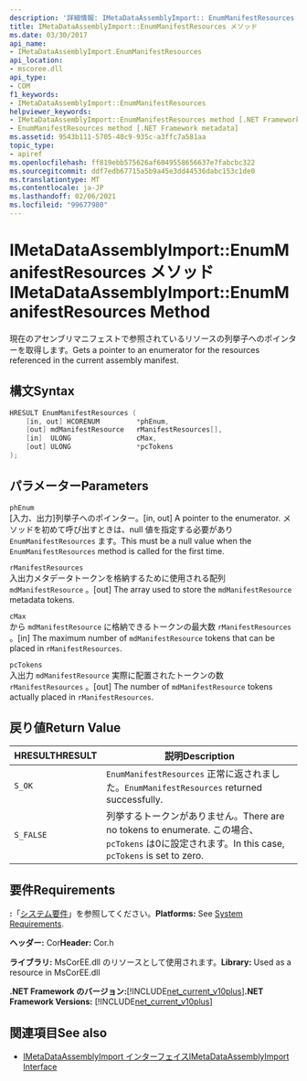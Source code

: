 ```yaml
---
description: '詳細情報: IMetaDataAssemblyImport:: EnumManifestResources メソッド'
title: IMetaDataAssemblyImport::EnumManifestResources メソッド
ms.date: 03/30/2017
api_name:
- IMetaDataAssemblyImport.EnumManifestResources
api_location:
- mscoree.dll
api_type:
- COM
f1_keywords:
- IMetaDataAssemblyImport::EnumManifestResources
helpviewer_keywords:
- IMetaDataAssemblyImport::EnumManifestResources method [.NET Framework metadata]
- EnumManifestResources method [.NET Framework metadata]
ms.assetid: 9543b111-5705-40c9-935c-a3ffc7a581aa
topic_type:
- apiref
ms.openlocfilehash: ff819ebb575626af6049558656637e7fabcbc322
ms.sourcegitcommit: ddf7edb67715a5b9a45e3dd44536dabc153c1de0
ms.translationtype: MT
ms.contentlocale: ja-JP
ms.lasthandoff: 02/06/2021
ms.locfileid: "99677980"
---
```

# <a name="imetadataassemblyimportenummanifestresources-method"></a><span data-ttu-id="4408f-103">IMetaDataAssemblyImport::EnumManifestResources メソッド</span><span class="sxs-lookup"><span data-stu-id="4408f-103">IMetaDataAssemblyImport::EnumManifestResources Method</span></span>

<span data-ttu-id="4408f-104">現在のアセンブリマニフェストで参照されているリソースの列挙子へのポインターを取得します。</span><span class="sxs-lookup"><span data-stu-id="4408f-104">Gets a pointer to an enumerator for the resources referenced in the current assembly manifest.</span></span>  
  
## <a name="syntax"></a><span data-ttu-id="4408f-105">構文</span><span class="sxs-lookup"><span data-stu-id="4408f-105">Syntax</span></span>  
  
```cpp  
HRESULT EnumManifestResources (  
    [in, out] HCORENUM         *phEnum,
    [out] mdManifestResource   rManifestResources[],
    [in]  ULONG                cMax,
    [out] ULONG                *pcTokens  
);
```  
  
## <a name="parameters"></a><span data-ttu-id="4408f-106">パラメーター</span><span class="sxs-lookup"><span data-stu-id="4408f-106">Parameters</span></span>  

 `phEnum`  
 <span data-ttu-id="4408f-107">[入力、出力]列挙子へのポインター。</span><span class="sxs-lookup"><span data-stu-id="4408f-107">[in, out] A pointer to the enumerator.</span></span> <span data-ttu-id="4408f-108">メソッドを初めて呼び出すときは、null 値を指定する必要があり `EnumManifestResources` ます。</span><span class="sxs-lookup"><span data-stu-id="4408f-108">This must be a null value when the `EnumManifestResources` method is called for the first time.</span></span>  
  
 `rManifestResources`  
 <span data-ttu-id="4408f-109">入出力メタデータトークンを格納するために使用される配列 `mdManifestResource` 。</span><span class="sxs-lookup"><span data-stu-id="4408f-109">[out] The array used to store the `mdManifestResource` metadata tokens.</span></span>  
  
 `cMax`  
 <span data-ttu-id="4408f-110">から `mdManifestResource` に格納できるトークンの最大数 `rManifestResources` 。</span><span class="sxs-lookup"><span data-stu-id="4408f-110">[in] The maximum number of `mdManifestResource` tokens that can be placed in `rManifestResources`.</span></span>  
  
 `pcTokens`  
 <span data-ttu-id="4408f-111">入出力 `mdManifestResource` 実際に配置されたトークンの数 `rManifestResources` 。</span><span class="sxs-lookup"><span data-stu-id="4408f-111">[out] The number of `mdManifestResource` tokens actually placed in `rManifestResources`.</span></span>  
  
## <a name="return-value"></a><span data-ttu-id="4408f-112">戻り値</span><span class="sxs-lookup"><span data-stu-id="4408f-112">Return Value</span></span>  
  
|<span data-ttu-id="4408f-113">HRESULT</span><span class="sxs-lookup"><span data-stu-id="4408f-113">HRESULT</span></span>|<span data-ttu-id="4408f-114">説明</span><span class="sxs-lookup"><span data-stu-id="4408f-114">Description</span></span>|  
|-------------|-----------------|  
|`S_OK`|<span data-ttu-id="4408f-115">`EnumManifestResources` 正常に返されました。</span><span class="sxs-lookup"><span data-stu-id="4408f-115">`EnumManifestResources` returned successfully.</span></span>|  
|`S_FALSE`|<span data-ttu-id="4408f-116">列挙するトークンがありません。</span><span class="sxs-lookup"><span data-stu-id="4408f-116">There are no tokens to enumerate.</span></span> <span data-ttu-id="4408f-117">この場合、 `pcTokens` は0に設定されます。</span><span class="sxs-lookup"><span data-stu-id="4408f-117">In this case, `pcTokens` is set to zero.</span></span>|  
  
## <a name="requirements"></a><span data-ttu-id="4408f-118">要件</span><span class="sxs-lookup"><span data-stu-id="4408f-118">Requirements</span></span>  

 <span data-ttu-id="4408f-119">**:**「[システム要件](../../get-started/system-requirements.md)」を参照してください。</span><span class="sxs-lookup"><span data-stu-id="4408f-119">**Platforms:** See [System Requirements](../../get-started/system-requirements.md).</span></span>  
  
 <span data-ttu-id="4408f-120">**ヘッダー:** Cor</span><span class="sxs-lookup"><span data-stu-id="4408f-120">**Header:** Cor.h</span></span>  
  
 <span data-ttu-id="4408f-121">**ライブラリ:** MsCorEE.dll のリソースとして使用されます。</span><span class="sxs-lookup"><span data-stu-id="4408f-121">**Library:** Used as a resource in MsCorEE.dll</span></span>  
  
 <span data-ttu-id="4408f-122">**.NET Framework のバージョン:**[!INCLUDE[net_current_v10plus](../../../../includes/net-current-v10plus-md.md)]</span><span class="sxs-lookup"><span data-stu-id="4408f-122">**.NET Framework Versions:** [!INCLUDE[net_current_v10plus](../../../../includes/net-current-v10plus-md.md)]</span></span>  
  
## <a name="see-also"></a><span data-ttu-id="4408f-123">関連項目</span><span class="sxs-lookup"><span data-stu-id="4408f-123">See also</span></span>

- [<span data-ttu-id="4408f-124">IMetaDataAssemblyImport インターフェイス</span><span class="sxs-lookup"><span data-stu-id="4408f-124">IMetaDataAssemblyImport Interface</span></span>](imetadataassemblyimport-interface.md)
